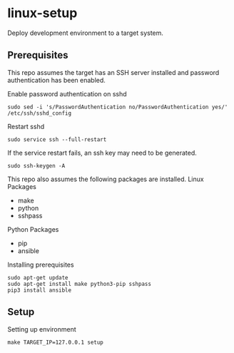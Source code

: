 # linux-setup
Deploy development environment to a target system.

## Prerequisites
This repo assumes the target has an SSH server installed and password authentication has been enabled.

Enable password authentication on sshd
```
sudo sed -i 's/PasswordAuthentication no/PasswordAuthentication yes/' /etc/ssh/sshd_config
```

Restart sshd
```
sudo service ssh --full-restart
```

If the service restart fails, an ssh key may need to be generated.
```
sudo ssh-keygen -A
```

This repo also assumes the following packages are installed.
Linux Packages
* make
* python
* sshpass

Python Packages
* pip
* ansible

Installing prerequisites
```
sudo apt-get update
sudo apt-get install make python3-pip sshpass
pip3 install ansible
```

## Setup
Setting up environment
```
make TARGET_IP=127.0.0.1 setup
```
